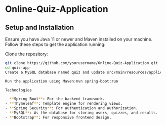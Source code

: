 # Online-Quiz-Application
## Setup and Installation

Ensure you have Java 11 or newer and Maven installed on your machine. Follow these steps to get the application running:

 Clone the repository:

```bash
git clone https://github.com/yourusername/Online-Quiz-Application.git
cd quiz-app
Create a MySQL database named quiz and update src/main/resources/application.properties with your database credentials.

Run the application using Maven:mvn spring-boot:run

Technologies

- **Spring Boot**: For the backend framework.
- **Thymeleaf**: Template engine for rendering views.
- **Spring Security**: For authentication and authorization.
- **MySQL**: As the database for storing users, quizzes, and results.
- **Bootstrap**: For responsive frontend design.
